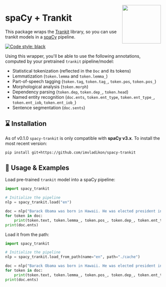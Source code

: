 <a href="https://explosion.ai"><img src="https://explosion.ai/assets/img/logo.svg" width="125" height="125" align="right" /></a>

# spaCy + Trankit

This package wraps the [Trankit](https://github.com/nlp-uoregon/trankit) library, so you can use trankit models in a
[spaCy](https://spacy.io) pipeline. 


[//]: # ([![tests]&#40;https://github.com/imvladikon/spacy-trankit/actions/workflows/tests.yml/badge.svg&#41;]&#40;https://github.com/imvladikon/spacy-trankit/actions/workflows/tests.yml&#41;)
[//]: # ([![PyPi]&#40;https://img.shields.io/pypi/v/spacy-trankit.svg?style=flat-square&#41;]&#40;https://pypi.python.org/pypi/spacy-trankit&#41;)
[//]: # ([![GitHub]&#40;https://img.shields.io/github/release/imvladikon/spacy-trankit/all.svg?style=flat-square&#41;]&#40;https://github.com/imvladikon/spacy-trankit&#41;)
[![Code style: black](https://img.shields.io/badge/code%20style-black-000000.svg?style=flat-square)](https://github.com/ambv/black)

Using this wrapper, you'll be able to use the following annotations, computed by
your pretrained `trankit` pipeline/model:

- Statistical tokenization (reflected in the `Doc` and its tokens)
- Lemmatization (`token.lemma` and `token.lemma_`)
- Part-of-speech tagging (`token.tag`, `token.tag_`, `token.pos`, `token.pos_`)
- Morphological analysis (`token.morph`)
- Dependency parsing (`token.dep`, `token.dep_`, `token.head`)
- Named entity recognition (`doc.ents`, `token.ent_type`, `token.ent_type_`,
  `token.ent_iob`, `token.ent_iob_`)
- Sentence segmentation (`doc.sents`)

## ️️️⌛️ Installation

As of v0.1.0 `spacy-trankit` is only compatible with **spaCy v3.x**. To install
the most recent version:

```bash
pip install git+https://github.com/imvladikon/spacy-trankit
```



## 📖 Usage & Examples

Load pre-trained `trankit` model into a spaCy pipeline:

```python
import spacy_trankit

# Initialize the pipeline
nlp = spacy_trankit.load("en")

doc = nlp("Barack Obama was born in Hawaii. He was elected president in 2008.")
for token in doc:
    print(token.text, token.lemma_, token.pos_, token.dep_, token.ent_type_)
print(doc.ents)
```

Load it from the path:

```python
import spacy_trankit

# Initialize the pipeline
nlp = spacy_trankit.load_from_path(name="en", path="./cache") 

doc = nlp("Barack Obama was born in Hawaii. He was elected president in 2008.")
for token in doc:
    print(token.text, token.lemma_, token.pos_, token.dep_, token.ent_type_)
print(doc.ents)
```